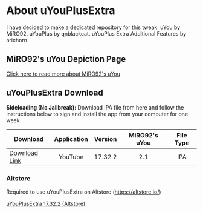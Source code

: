 # About uYouPlusExtra
I have decided to make a dedicated repository for this tweak.
uYou by MiRO92.
uYouPlus by qnblackcat.
uYouPlus Extra Additional Features by arichorn.

## MiRO92's uYou Depiction Page
[Click here to read more about MiRO92's uYou](https://miro92.com/repo/depictions/?p=com.miro.uyou)

## uYouPlusExtra Download

**Sideloading (No Jailbreak):** 
     Download IPA file from here and follow the instructions below to sign and install the app from your computer for one week
       
   | Download | Application | Version | MiRO92's uYou | File Type |
   |----------|:------:|:-------:|:----:|:---------:|
   | [Download Link](https://tinyurl.com/2p8h3x8k) | YouTube | 17.32.2 | 2.1 | IPA |

### Altstore
Required to use uYouPlusExtra on Altstore (https://altstore.io/)

[uYouPlusExtra 17.32.2 (Altstore)](https://tinyurl.com/yyz98m8p)
